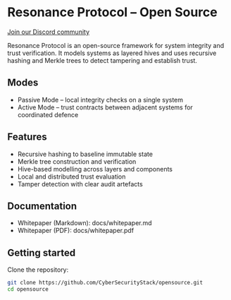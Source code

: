 # Resonance Protocol – Open Source

[Join our Discord community](https://discord.gg/H7WrZRDHNP)

Resonance Protocol is an open-source framework for system integrity and trust verification. It models systems as layered hives and uses recursive hashing and Merkle trees to detect tampering and establish trust.

## Modes
- Passive Mode – local integrity checks on a single system
- Active Mode – trust contracts between adjacent systems for coordinated defence

## Features
- Recursive hashing to baseline immutable state
- Merkle tree construction and verification
- Hive-based modelling across layers and components
- Local and distributed trust evaluation
- Tamper detection with clear audit artefacts

## Documentation
- Whitepaper (Markdown): docs/whitepaper.md
- Whitepaper (PDF): docs/whitepaper.pdf

## Getting started
Clone the repository:
```bash
git clone https://github.com/CyberSecurityStack/opensource.git
cd opensource
